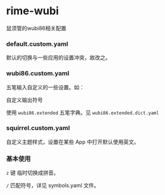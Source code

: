 # rime-wubi

鼠须管的wubi86相关配置

### default.custom.yaml

默认的切换与一些应用的设置冲突，故改之。

### wubi86.custom.yaml

五笔输入自定义的一些设置。如：

自定义输出符号

使用 `wubi86.extended` 五笔字典。见 `wubi86.extended.dict.yaml`

### squirrel.custom.yaml

自定义主题样式，设置在某些 App 中打开默认使用英文。

### 基本使用

`z` 键 临时切换成拼音。

`/` 匹配符号，详见 symbols.yaml 文件。
